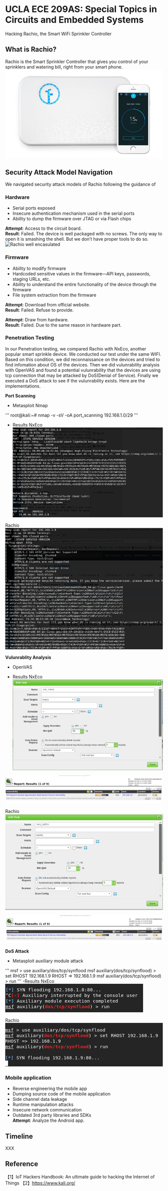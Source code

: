 # UCLA ECE 209AS: Special Topics in Circuits and Embedded Systems
Hacking Rachio, the Smart WiFi Sprinkler Controller

## What is Rachio?
Rachio is the Smart Sprinkler Controller that gives you control of your sprinklers and watering bill, right from your smart phone.
![Rachio](https://github.com/ffrqw/ECE209AS/blob/master/images/rachio.jpg?raw=true)
## Security Attack Model Navigation
We navigated security attack models of Rachio following the guidance of 
### Hardware  
- Serial ports exposed  
- Insecure authentication mechanism used in the serial ports  
- Ability to dump the firmware over JTAG or via Flash chips  

**Attempt**: Access to the circuit board.  
**Result**: Failed. The device is well packaged with no screws. The only way to open it is smashing the shell. But we don’t have proper tools to do so.  
![Rachio well encasulated]()

### Firmware
- Ability to modify firmware  
- Hardcoded sensitive values in the  firmware—API keys,
passwords, staging URLs, etc.  
- Ability to understand the entire functionality of the device
through the firmware  
- File system extraction from the firmware  

**Attempt**: Download from official website.  
**Result**: Failed. Refuse to provide.  

**Attempt**: Draw from hardware.  
**Result**: Failed. Due to the same reason in hardware part.  


### Penetration Testing 

In our Penetration testing, we compared Rachio with NxEco, another popular smart sprinkle device. We conducted our test under the same WIFI. Based on this condition, we did reconnaissance on the devices and tried to find infomation about OS of the devices. Then we did vulunrability analysis with OpenVAS and found a potential vulunrability that the devices are using tcp connection that may be attacked by DoS(Denial of Service). Finally we executed a DoS attack to see if the vulunrability exists.
Here are the implementations.

**Port Scanning**
- Metasploit Nmap

'''
root@kali:~# nmap -v -sV -oA port_scanning 192.168.1.0/29
'''

- Results
NxEco
![nxeco_scan](https://github.com/ffrqw/ECE209AS/blob/master/images/nxeco_scan.png?raw=true)

Rachio
![rachio_scan](https://github.com/ffrqw/ECE209AS/blob/master/images/rachio_scan.png?raw=true)

**Vulunrablity Analysis**
- OpenVAS

- Results
NxEco
![nxeco_edit](https://github.com/ffrqw/ECE209AS/blob/master/images/nxeco_edit.png?raw=true)

![nxeco_results](https://github.com/ffrqw/ECE209AS/blob/master/images/nxeco.png?raw=true)

Rachio
![rachio_edit](https://github.com/ffrqw/ECE209AS/blob/master/images/rachio_edit.png?raw=true)

![rachio_results](https://github.com/ffrqw/ECE209AS/blob/master/images/rachio.png?raw=true)


**DoS Attack**
- Metasploit auxiliary module attack

'''
msf > use auxiliary/dos/tcp/synflood 
msf auxiliary(dos/tcp/synflood) > set RHOST 192.168.1.9
RHOST => 192.168.1.9
msf auxiliary(dos/tcp/synflood) > run
'''
-Results
NxEco
![nxeco_flood](https://github.com/ffrqw/ECE209AS/blob/master/images/nxeco_flood.png?raw=true)

Rachio
![rachio_flood](https://github.com/ffrqw/ECE209AS/blob/master/images/rachio_flood.png?raw=true)


### Mobile application
- Reverse engineering the mobile app  
- Dumping source code of the mobile application  
- Side channel data leakage  
- Runtime manipulation attacks  
- Insecure network communication  
- Outdated 3rd party libraries and SDKs  
**Attempt**:
Analyze the Android app.

## Timeline
XXX
  
## Reference
【1】IoT Hackers Handbook: An ultimate guide to hacking the Internet of Things
【2】https://www.kali.org/
